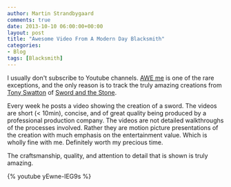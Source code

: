 ```yaml
---
author: Martin Strandbygaard
comments: true
date: 2013-10-10 06:00:00+00:00
layout: post
title: "Awesome Video From A Modern Day Blacksmith"
categories:
- Blog
tags: [Blacksmith]
---
```


I usually don't subscribe to Youtube channels. [AWE me](http://www.youtube.com/user/AweMeChannel/videos?view=0) is one of the rare exceptions, and the only reason is to track the truly amazing creations from [Tony Swatton](http://www.imdb.com/name/nm1044149/) of [Sword and the Stone](http://www.swordandstone.com/the-show).

Every week he posts a video showing the creation of a sword. The videos are short (< 10min), concise, and of great quality being produced by a professional production company. The videos are not 	detailed walkthroughs of the processes involved. Rather they are motion picture presentations of the creation with much emphasis on the entertainment value. Which is wholly fine with me. Definitely worth my precious time. 

The craftsmanship, quality, and attention to detail that is shown is truly amazing.

{% youtube yEwne-IEG9s %}
